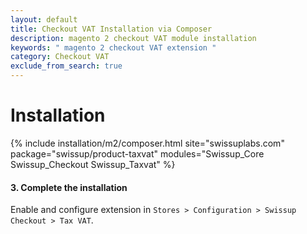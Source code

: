 ```yaml
---
layout: default
title: Checkout VAT Installation via Composer
description: magento 2 checkout VAT module installation
keywords: " magento 2 checkout VAT extension "
category: Checkout VAT
exclude_from_search: true
---
```


# Installation

{% include installation/m2/composer.html site="swissuplabs.com" package="swissup/product-taxvat" modules="Swissup_Core Swissup_Checkout Swissup_Taxvat" %}

#### 3. Complete the installation

Enable and configure extension in `Stores > Configuration > Swissup Checkout > Tax VAT`.
